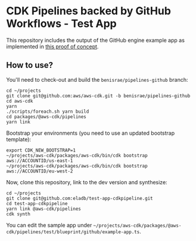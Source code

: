 # CDK Pipelines backed by GitHub Workflows - Test App

This repository includes the output of the GitHub engine example app as implemented in [this proof of concept](https://github.com/aws/aws-cdk/pull/15191).

## How to use?

You'll need to check-out and build the `benisrae/pipelines-github` branch:

```shell
cd ~/projects
git clone git@github.com:aws/aws-cdk.git -b benisrae/pipelines-github
cd aws-cdk
yarn
./scripts/foreach.sh yarn build
cd packages/@aws-cdk/pipelines
yarn link
```

Bootstrap your environments (you need to use an updated bootstrap template):

```shell
export CDK_NEW_BOOTSTRAP=1
~/projects/aws-cdk/packages/aws-cdk/bin/cdk bootstrap aws://ACCOUNTID/us-east-1
~/projects/aws-cdk/packages/aws-cdk/bin/cdk bootstrap aws://ACCOUNTID/eu-west-2
```

Now, clone this repository, link to the dev version and synthesize:

```shell
cd ~/projects
git clone git@github.com:eladb/test-app-cdkpipeline.git
cd test-app-cdkpipeline
yarn link @aws-cdk/pipelines
cdk synth
```

You can edit the sample app under `~/projects/aws-cdk/packages/@aws-cdk/pipelines/test/blueprint/github/example-app.ts`.
